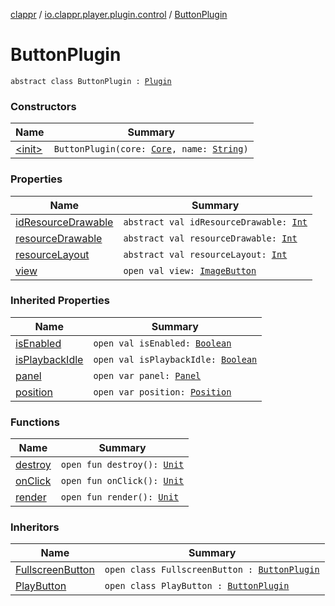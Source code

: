 [clappr](../../index.md) / [io.clappr.player.plugin.control](../index.md) / [ButtonPlugin](./index.md)

# ButtonPlugin

`abstract class ButtonPlugin : `[`Plugin`](../-media-control/-plugin/index.md)

### Constructors

| Name | Summary |
|---|---|
| [&lt;init&gt;](-init-.md) | `ButtonPlugin(core: `[`Core`](../../io.clappr.player.components/-core/index.md)`, name: `[`String`](https://kotlinlang.org/api/latest/jvm/stdlib/kotlin/-string/index.html)`)` |

### Properties

| Name | Summary |
|---|---|
| [idResourceDrawable](id-resource-drawable.md) | `abstract val idResourceDrawable: `[`Int`](https://kotlinlang.org/api/latest/jvm/stdlib/kotlin/-int/index.html) |
| [resourceDrawable](resource-drawable.md) | `abstract val resourceDrawable: `[`Int`](https://kotlinlang.org/api/latest/jvm/stdlib/kotlin/-int/index.html) |
| [resourceLayout](resource-layout.md) | `abstract val resourceLayout: `[`Int`](https://kotlinlang.org/api/latest/jvm/stdlib/kotlin/-int/index.html) |
| [view](view.md) | `open val view: `[`ImageButton`](https://developer.android.com/reference/android/widget/ImageButton.html) |

### Inherited Properties

| Name | Summary |
|---|---|
| [isEnabled](../-media-control/-plugin/is-enabled.md) | `open val isEnabled: `[`Boolean`](https://kotlinlang.org/api/latest/jvm/stdlib/kotlin/-boolean/index.html) |
| [isPlaybackIdle](../-media-control/-plugin/is-playback-idle.md) | `open val isPlaybackIdle: `[`Boolean`](https://kotlinlang.org/api/latest/jvm/stdlib/kotlin/-boolean/index.html) |
| [panel](../-media-control/-plugin/panel.md) | `open var panel: `[`Panel`](../-media-control/-plugin/-panel/index.md) |
| [position](../-media-control/-plugin/position.md) | `open var position: `[`Position`](../-media-control/-plugin/-position/index.md) |

### Functions

| Name | Summary |
|---|---|
| [destroy](destroy.md) | `open fun destroy(): `[`Unit`](https://kotlinlang.org/api/latest/jvm/stdlib/kotlin/-unit/index.html) |
| [onClick](on-click.md) | `open fun onClick(): `[`Unit`](https://kotlinlang.org/api/latest/jvm/stdlib/kotlin/-unit/index.html) |
| [render](render.md) | `open fun render(): `[`Unit`](https://kotlinlang.org/api/latest/jvm/stdlib/kotlin/-unit/index.html) |

### Inheritors

| Name | Summary |
|---|---|
| [FullscreenButton](../-fullscreen-button/index.md) | `open class FullscreenButton : `[`ButtonPlugin`](./index.md) |
| [PlayButton](../-play-button/index.md) | `open class PlayButton : `[`ButtonPlugin`](./index.md) |
